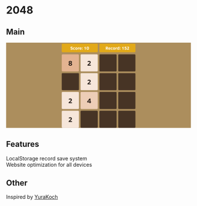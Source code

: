 # 2048
## Main
![alt](./screenshots/main.png)
## Features
LocalStorage record save system  
Website optimization for all devices
## Other
Inspired by [YuraKoch](https://github.com/YuraKoch)  